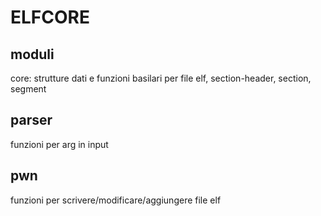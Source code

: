

# ELFCORE

## moduli
core: strutture dati e funzioni basilari per file elf, section-header, section, segment
	
## parser
funzioni per arg in input 
	

## pwn
funzioni per scrivere/modificare/aggiungere file elf



